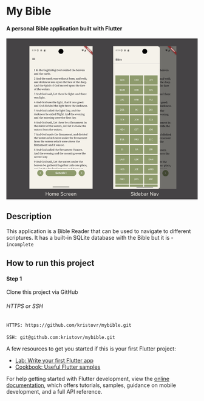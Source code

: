 # My Bible
#### A personal Bible application built with Flutter

![Banner Screenshots](assets/images/banner.png "App screenshots")

## Description

This application is a Bible Reader that can be used to navigate to different scriptures.
It has a built-in SQLite database with the Bible but it is - `incomplete`

## How to run this project

#### Step 1
Clone this project via GitHub

###### HTTPS or SSH
```
HTTPS: https://github.com/kristovr/mybible.git

SSH: git@github.com:kristovr/mybible.git
```

A few resources to get you started if this is your first Flutter project:

- [Lab: Write your first Flutter app](https://docs.flutter.dev/get-started/codelab)
- [Cookbook: Useful Flutter samples](https://docs.flutter.dev/cookbook)

For help getting started with Flutter development, view the
[online documentation](https://docs.flutter.dev/), which offers tutorials,
samples, guidance on mobile development, and a full API reference.

